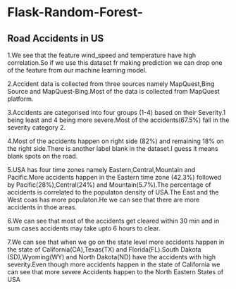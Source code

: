 # Flask-Random-Forest-
## Road Accidents in US
1.We see that the feature wind_speed and temperature have high correlation.So if we use this dataset fr making prediction we can drop one of the feature from our machine learning model.

2.Accident data is collected from three sources namely MapQuest,Bing Source and MapQuest-Bing.Most of the data is collected from MapQuest platform.

3.Accidents are categorised into four groups (1-4) based on their Severity.1 being least and 4 being more severe.Most of the accidents(67.5%) fall in the severity category 2.

4.Most of the accidents happen on right side (82%) and remaining 18% on the right side.There is another label blank in the dataset.I guess it means blank spots on the road.

5.USA has four time zones namely Eastern,Central,Mountain and Pacific.More accidents happen in the Eastern time zone (42.3%) followed by Pacific(28%),Central(24%) and Mountain(5.7%).The percentage of accidents is correlated to the populaton density of USA.The East and the West coas has more populaton.He we can see that there are more accidents in thoe areas.

6.We can see that most of the accidents get cleared within 30 min and in sum cases accidents may take upto 6 hours to clear.

7.We can see that when we go on the state level more accidents happen in the state of California(CA),Texas(TX) and Florida(FL).South Dakota (SD),Wyoming(WY) and North Dakota(ND) have the accidents with high severity.Even though more accidents happen in the state of California we can see that more severe Accidents happen to the North Eastern States of USA



